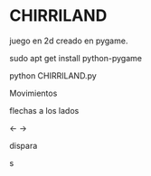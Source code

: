 # CHIRRILAND
juego en 2d creado en pygame.

sudo apt get install python-pygame

python CHIRRILAND.py


Movimientos 

flechas a los lados 

← → 

dispara

s
